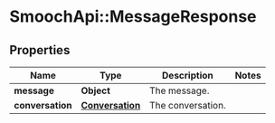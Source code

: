 # SmoochApi::MessageResponse

## Properties
Name | Type | Description | Notes
------------ | ------------- | ------------- | -------------
**message** | **Object** | The message. | 
**conversation** | [**Conversation**](Conversation.md) | The conversation. | 


